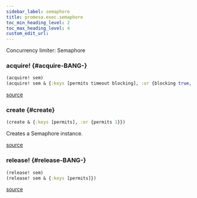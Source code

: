 ```yaml
---
sidebar_label: semaphore
title: promesa.exec.semaphore
toc_min_heading_level: 2
toc_max_heading_level: 4
custom_edit_url:
---
```


Concurrency limiter: Semaphore




### acquire\! {#acquire-BANG-}
``` clojure
(acquire! sem)
(acquire! sem & {:keys [permits timeout blocking], :or {blocking true, permits 1}})
```


[source](/blob/master/test/projects/promesa/src/promesa/exec/semaphore.clj#L37-L44)


### create {#create}
``` clojure
(create & {:keys [permits], :or {permits 1}})
```


Creates a Semaphore instance.

[source](/blob/master/test/projects/promesa/src/promesa/exec/semaphore.clj#L51-L55)


### release\! {#release-BANG-}
``` clojure
(release! sem)
(release! sem & {:keys [permits]})
```


[source](/blob/master/test/projects/promesa/src/promesa/exec/semaphore.clj#L46-L49)

